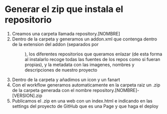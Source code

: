 # Generar el zip que instala el repositorio
1. Creamos una carpeta llamada repository.[NOMBRE]
2. Dentro de la carpeta y generamos un addon.xml que contenga dentro de la extension del addon (separados por <dir>), los diferentes repositorios que queramos enlazar (de esta forma al instalarlo recoge todas las fuentes de los repos como si fueran propias), y la metadata con las imagenes, nombres y descripciones de nuestro proyecto
3. Dentro de la carpeta y añadimos un icon y un fanart
4. Con el workflow generamos automaticamente en la carpeta raiz un .zip de la carpeta generada con el nombre repository.[NOMBRE]-[VERSION].zip
5. Publicamos el .zip en una web con un index.html e indicando en las settings del proyecto de GitHub que es una Page y que haga el deploy